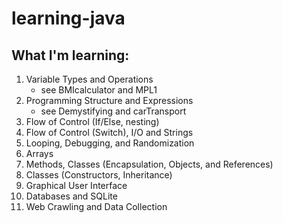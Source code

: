 # learning-java
## What I'm learning:
1. Variable Types and Operations
   - see BMIcalculator and MPL1
2. Programming Structure and Expressions
   - see Demystifying and carTransport
3. Flow of Control (If/Else, nesting)
4. Flow of Control (Switch), I/O and Strings
5. Looping, Debugging, and Randomization
6. Arrays
7. Methods, Classes (Encapsulation, Objects, and References)
8. Classes (Constructors, Inheritance)
9. Graphical User Interface
10. Databases and SQLite
11. Web Crawling and Data Collection
